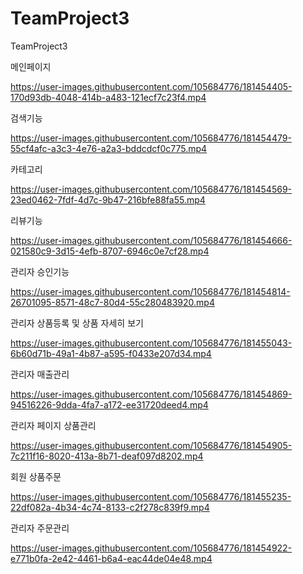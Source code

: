 # TeamProject3
TeamProject3

메인페이지

https://user-images.githubusercontent.com/105684776/181454405-170d93db-4048-414b-a483-121ecf7c23f4.mp4

검색기능

https://user-images.githubusercontent.com/105684776/181454479-55cf4afc-a3c3-4e76-a2a3-bddcdcf0c775.mp4

카테고리

https://user-images.githubusercontent.com/105684776/181454569-23ed0462-7fdf-4d7c-9b47-216bfe88fa55.mp4

리뷰기능

https://user-images.githubusercontent.com/105684776/181454666-021580c9-3d15-4efb-8707-6946c0e7cf28.mp4

관리자 승인기능

https://user-images.githubusercontent.com/105684776/181454814-26701095-8571-48c7-80d4-55c280483920.mp4

관리자 상품등록 및 상품 자세히 보기

https://user-images.githubusercontent.com/105684776/181455043-6b60d71b-49a1-4b87-a595-f0433e207d34.mp4

관리자 매출관리

https://user-images.githubusercontent.com/105684776/181454869-94516226-9dda-4fa7-a172-ee31720deed4.mp4

관리자 페이지 상품관리

https://user-images.githubusercontent.com/105684776/181454905-7c211f16-8020-413a-8b71-deaf097d8202.mp4

회원 상품주문

https://user-images.githubusercontent.com/105684776/181455235-22df082a-4b34-4c74-8133-c2f278c839f9.mp4

관리자 주문관리

https://user-images.githubusercontent.com/105684776/181454922-e771b0fa-2e42-4461-b6a4-eac44de04e48.mp4

